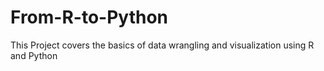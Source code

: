 # From-R-to-Python
This Project covers the basics of data wrangling and visualization using R and Python
